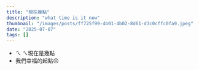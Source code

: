 ```yaml
---
title: "現在幾點"
description: "what time is it now"
thumbnail: "/images/posts/ff725f99-4b01-4b02-8d61-d3c0cffc0fa9.jpeg"
date: "2025-07-07"
tags: []
---
```

- ㄟ ㄟ現在是幾點
- 我們幸福的起點😔
